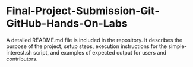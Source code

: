 # Final-Project-Submission-Git-GitHub-Hands-On-Labs

 A detailed README.md file is included in the repository. It describes the purpose of the project, setup steps, execution instructions for the simple-interest.sh script, and examples of expected output for users and contributors.
